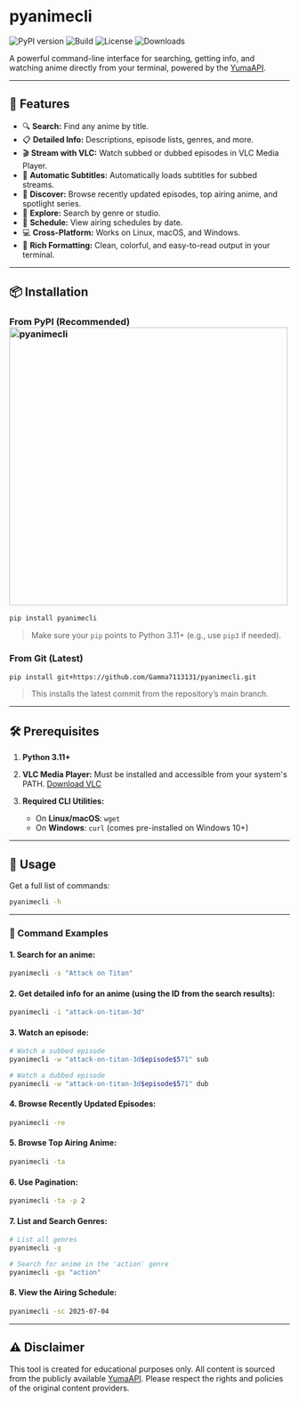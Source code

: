 # pyanimecli
![PyPI version](https://img.shields.io/pypi/v/pyanimecli.svg)
![Build](https://github.com/Gamma7113131/pyanimecli/actions/workflows/publish.yml/badge.svg)
![License](https://img.shields.io/pypi/l/pyanimecli.svg)
![Downloads](https://img.shields.io/pypi/dm/pyanimecli.svg)


A powerful command-line interface for searching, getting info, and watching anime directly from your terminal, powered by the [YumaAPI](https://yumaapi.vercel.app/).

---

## 🚀 Features

- 🔍 **Search:** Find any anime by title.
- 📋 **Detailed Info:** Descriptions, episode lists, genres, and more.
- 🎬 **Stream with VLC:** Watch subbed or dubbed episodes in VLC Media Player.
- 💬 **Automatic Subtitles:** Automatically loads subtitles for subbed streams.
- 🌟 **Discover:** Browse recently updated episodes, top airing anime, and spotlight series.
- 🧭 **Explore:** Search by genre or studio.
- 📆 **Schedule:** View airing schedules by date.
- 💻 **Cross-Platform:** Works on Linux, macOS, and Windows.
- 🎨 **Rich Formatting:** Clean, colorful, and easy-to-read output in your terminal.

---

## 📦 Installation

### From PyPI (Recommended)<img width="500" height="500" alt="pyanimecli" src="https://github.com/user-attachments/assets/1007f6a2-f3c9-4f9c-97d6-2139e2958c75" />


```bash
pip install pyanimecli
````

> Make sure your `pip` points to Python 3.11+ (e.g., use `pip3` if needed).

### From Git (Latest)

```bash
pip install git+https://github.com/Gamma7113131/pyanimecli.git
```

> This installs the latest commit from the repository’s main branch.

---

## 🛠 Prerequisites

1. **Python 3.11+**
2. **VLC Media Player:** Must be installed and accessible from your system's PATH. [Download VLC](https://www.videolan.org/vlc/)
3. **Required CLI Utilities:**

   * On **Linux/macOS**: `wget`
   * On **Windows**: `curl` (comes pre-installed on Windows 10+)

---

## 🧪 Usage

Get a full list of commands:

```bash
pyanimecli -h
```

---

### 📖 Command Examples

#### 1. Search for an anime:

```bash
pyanimecli -s "Attack on Titan"
```

#### 2. Get detailed info for an anime (using the ID from the search results):

```bash
pyanimecli -i "attack-on-titan-3d"
```

#### 3. Watch an episode:

```bash
# Watch a subbed episode
pyanimecli -w "attack-on-titan-3d$episode$571" sub

# Watch a dubbed episode
pyanimecli -w "attack-on-titan-3d$episode$571" dub
```

#### 4. Browse Recently Updated Episodes:

```bash
pyanimecli -re
```

#### 5. Browse Top Airing Anime:

```bash
pyanimecli -ta
```

#### 6. Use Pagination:

```bash
pyanimecli -ta -p 2
```

#### 7. List and Search Genres:

```bash
# List all genres
pyanimecli -g

# Search for anime in the 'action' genre
pyanimecli -gs "action"
```

#### 8. View the Airing Schedule:

```bash
pyanimecli -sc 2025-07-04
```

---

## ⚠️ Disclaimer

This tool is created for educational purposes only. All content is sourced from the publicly available [YumaAPI](https://yumaapi.vercel.app/). Please respect the rights and policies of the original content providers.
